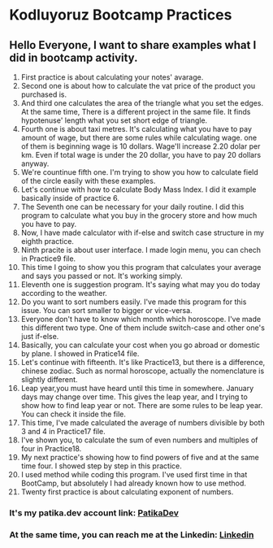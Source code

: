 # Kodluyoruz Bootcamp Practices

## Hello Everyone, I want to share examples what I did in bootcamp activity.

1. First practice is about calculating your notes' avarage.
2. Second one is about how to calculate the vat price of the product you purchased is.
3. And third one calculates the area of the triangle what you set the edges. At the same time, There is a different project in the same file. It finds hypotenuse' length what you set short edge of triangle.
4. Fourth one is about taxi metres. It's calculating what you have to pay amount of wage, but there are some rules while calculating wage. one of them is beginning wage is 10 dollars. Wage'll increase 2.20 dolar per km. Even if total wage is under the 20 dollar, you have to pay 20 dollars anyway.
5. We're countinue fifth one. I'm trying to show you how to calculate field of the circle easily with these examples. 
6. Let's continue with how to calculate Body Mass Index. I did it example basically inside of practice 6.
7. The Seventh one can be necessary for your daily routine. I did this program to calculate what you buy in the grocery store and how much you have to pay.
8. Now, I have made calculator with if-else and switch case structure in my eighth practice.
9. Ninth pracite is about user interface. I made login menu, you can chech in Practice9 file.
10. This time I going to show you this program that calculates your average and says you passed or not. It's working simply.
11. Eleventh one is suggestion program. It's saying what may you do today according to the weather.
12. Do you want to sort numbers easily. I've made this program for this issue. You can sort smaller to bigger or vice-versa.
13. Everyone don't have to know which month which horoscope. I've made this different two type. One of them include switch-case and other one's just if-else.
14. Basically, you can calculate your cost when you go abroad or domestic by plane. I showed in Pratice14 file.
15. Let's continue with fifteenth. It's like Practice13, but there is a difference, chinese zodiac. Such as normal horoscope, actually the nomenclature is slightly different.
16. Leap year,you must have heard until this time in somewhere. January days may change over time. This gives the leap year, and I trying to show how to find leap year or not. There are some rules to be leap year. You can check it inside the file.
17. This time, I've made calculated the average of numbers divisible by both 3 and 4 in Practice17 file.
18. I've shown you, to calculate the sum of even numbers and multiples of four in Practice18.
19. My next practice's showing how to find powers of five and at the same time four. I showed step by step in this practice.
20. I used method while coding this program. I've used first time in that BootCamp, but absolutely I had already known how to use method.
21. Twenty first practice is about calculating exponent of numbers.

### It's my patika.dev account link: [PatikaDev](https://app.patika.dev/alperengokbak)
### At the same time, you can reach me at the Linkedin: [Linkedin](https://www.linkedin.com/in/alperen-g%C3%B6kbak-68988a225/)


